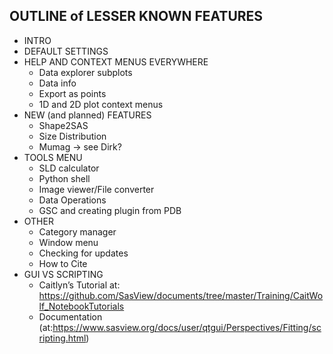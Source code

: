 ## OUTLINE of LESSER KNOWN FEATURES


* INTRO
* DEFAULT SETTINGS
* HELP AND CONTEXT MENUS EVERYWHERE
  * Data explorer subplots
  * Data info
  * Export as points
  * 1D and 2D plot context menus
* NEW (and planned) FEATURES
  * Shape2SAS
  * Size Distribution
  * Mumag → see Dirk?
* TOOLS MENU
  * SLD calculator
  * Python shell
  * Image viewer/File converter
  * Data Operations
  * GSC and creating plugin from PDB
* OTHER
  * Category manager
  * Window menu
  * Checking for updates
  * How to Cite
* GUI VS SCRIPTING
  * Caitlyn’s Tutorial at: https://github.com/SasView/documents/tree/master/Training/CaitWolf_NotebookTutorials
  * Documentation (at:https://www.sasview.org/docs/user/qtgui/Perspectives/Fitting/scripting.html)
